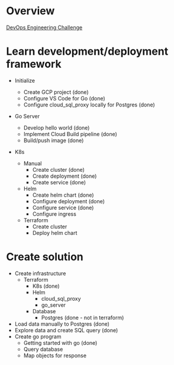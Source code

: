 # Overview

[DevOps Engineering Challenge](https://gist.github.com/VortoEng/53a027df8665b2bcca160b8256393f4f)

# Learn development/deployment framework

* Initialize
    * Create GCP project (done)
    * Configure VS Code for Go (done)
    * Configure cloud_sql_proxy locally for Postgres (done)

* Go Server
    * Develop hello world (done)
    * Implement Cloud Build pipeline (done)
    * Build/push image (done)
* K8s
    * Manual
        * Create cluster (done)
        * Create deployment (done)
        * Create service (done)
    * Helm
        * Create helm chart (done)
        * Configure deployment (done)
        * Configure service (done)
        * Configure ingress
    * Terraform
        * Create cluster
        * Deploy helm chart

# Create solution

* Create infrastructure
    * Terraform
        * K8s (done)
        * Helm
            * cloud_sql_proxy
            * go_server
        * Database
            * Postgres (done - not in terraform)
* Load data manually to Postgres (done)
* Explore data and create SQL query (done)
* Create go program
    * Getting started with go (done)
    * Query database
    * Map objects for response